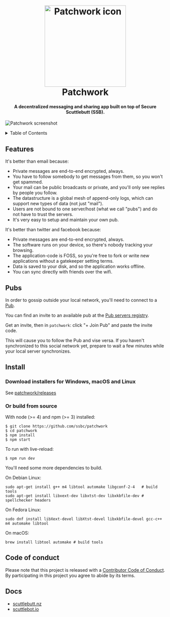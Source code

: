 <h1 align="center">
  <img
    alt="Patchwork icon"
    src="https://github.com/ssbc/patchwork/blob/0465f406357cec9cdb8d821f68758d7ab8ef41cf/assets/icon.png"
    width="256"
    height="256"
  />
  <br />
  Patchwork
</h1>

<h4 align="center">
  A decentralized messaging and sharing app built on top of Secure Scuttlebutt (SSB).
</h4>

![Patchwork screenshot](screenshot.jpg)

<details>
  <summary>Table of Contents</summary>
  <li><a href="#features">Features</a></li>
  <li><a href="#pubs">Pubs</a></li>
  <li><a href="#install">Install</a></li>
  <li><a href="#docs">Docs</a></li>
</details>

## Features

It's better than email because:

 - Private messages are end-to-end encrypted, always.
 - You have to follow somebody to get messages from them, so you won't get spammed.
 - Your mail can be public broadcasts or private, and you'll only see replies by people you follow.
 - The datastructure is a global mesh of append-only logs, which can support new types of data (not just "mail").
 - Users are not bound to one server/host (what we call "pubs") and do not have to trust the servers.
 - It's very easy to setup and maintain your own pub.

It's better than twitter and facebook because:

 - Private messages are end-to-end encrypted, always.
 - The software runs on your device, so there's nobody tracking your browsing.
 - The application-code is FOSS, so you're free to fork or write new applications without a gatekeeper setting terms.
 - Data is saved to your disk, and so the application works offline.
 - You can sync directly with friends over the wifi.

## Pubs

In order to gossip outside your local network, you'll need to connect to a [Pub](https://www.scuttlebutt.nz/concepts/pub.html).

You can find an invite to an available pub at the [Pub servers registry](https://github.com/ssbc/scuttlebot/wiki/Pub-Servers).

Get an invite, then in `patchwork`: click "+ Join Pub" and paste the invite code.

This will cause you to follow the Pub and vise versa. If you haven't synchronized to this social network yet, prepare to wait a few minutes while your local server synchronizes.

## Install

### Download installers for Windows, macOS and Linux

See [patchwork/releases](https://github.com/ssbc/patchwork/releases)

### Or build from source

With node (>= 4) and npm (>= 3) installed:

```shell
$ git clone https://github.com/ssbc/patchwork
$ cd patchwork
$ npm install
$ npm start
```

To run with live-reload:

```shell
$ npm run dev
```

You'll need some more dependencies to build.

On Debian Linux:

```shell
sudo apt-get install g++ m4 libtool automake libgconf-2-4   # build tools
sudo apt-get install libxext-dev libxtst-dev libxkbfile-dev # spellchecker headers
```
On Fedora Linux:
```shell
sudo dnf install libXext-devel libXtst-devel libxkbfile-devel gcc-c++ m4 automake libtool
```

On macOS:

```shell
brew install libtool automake # build tools
```

## Code of conduct

Please note that this project is released with a [Contributor Code of Conduct](code-of-conduct.md). By participating in this project you agree to abide by its terms.


## Docs

- [scuttlebutt.nz](https://www.scuttlebutt.nz)
- [scuttlebot.io](https://scuttlebot.io)
